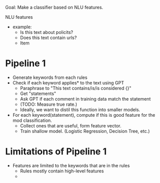 
Goal: Make a classifier based on NLU features.

NLU features 
* example:
  * Is this text about policits?
  * Does this text contain urls?
  * Item

# Pipeline 1

* Generate keywords from each rules
* Check if each keyword applies* to the text using GPT
  * Paraphrase to "This text contains/is/is considered {}"
  * Get "statements"
  * Ask GPT if each comment in training data match the statement
  * (TODO: Measure true rate.)
  * Ideally, we want to distil this function into smaller models.
* For each keyword(statement), compute if this is good feature for the mod classification.
  * Collect ones that are useful, form feature vector. 
  * Train shallow model. (Logistic Regression, Decision Tree, etc.)

# Limitations of Pipeline 1

* Features are limited to the keywords that are in the rules
  * Rules mostly contain high-level features
  * 